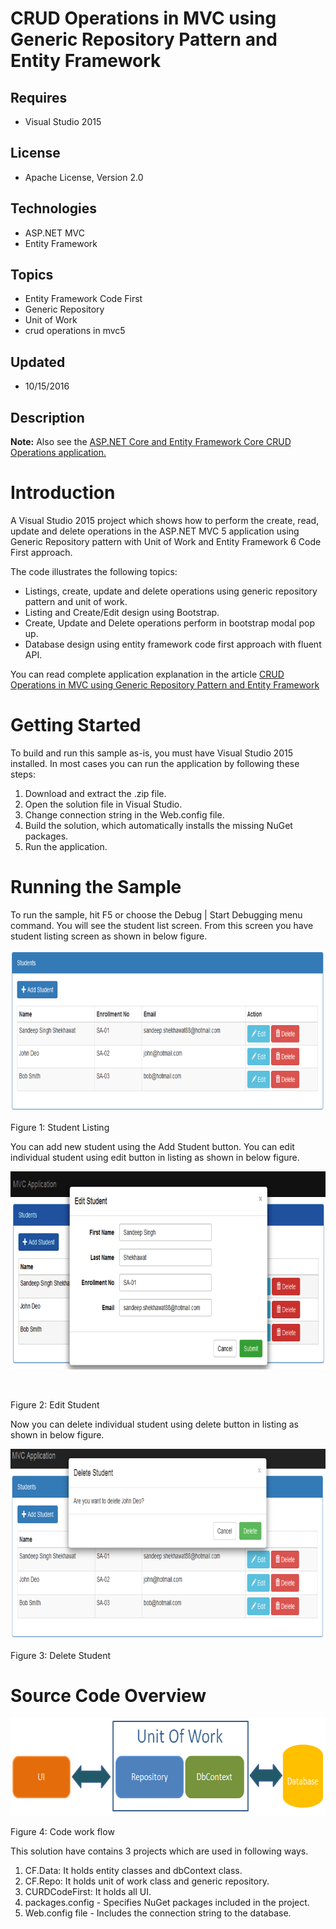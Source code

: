 # CRUD Operations in MVC using Generic Repository Pattern and Entity Framework
## Requires
- Visual Studio 2015
## License
- Apache License, Version 2.0
## Technologies
- ASP.NET MVC
- Entity Framework
## Topics
- Entity Framework Code First
- Generic Repository
- Unit of Work
- crud operations in mvc5
## Updated
- 10/15/2016
## Description

<p><strong>Note:</strong> Also see the <a title="CRUD Operations in ASP.NET Core and Entity Framework Core" href="https://gallery.technet.microsoft.com/CRUD-Operations-in-ASPNET-a9fb53fa" target="_blank">
ASP.NET Core and Entity Framework Core CRUD Operations application.</a></p>
<h1>Introduction</h1>
<p>A Visual Studio 2015 project which shows how to perform the create, read, update and delete operations in the ASP.NET MVC 5 application using Generic Repository pattern with Unit of Work and Entity Framework 6 Code First approach.</p>
<p>The code illustrates the following topics:</p>
<ul>
<li>Listings, create, update and delete operations using generic repository pattern and unit of work.
</li><li>Listing and Create/Edit design using Bootstrap. </li><li>Create, Update and Delete operations perform in bootstrap modal pop up. </li><li>Database design using entity framework code first approach with fluent API. </li></ul>
<p>You can read complete application explanation in the article <a title="CRUD Operations in MVC using Generic Repository Pattern and Entity Framework" href="http://social.technet.microsoft.com/wiki/contents/articles/35860.crud-operations-in-mvc-using-generic-repository-pattern-and-entity-framework.aspx" target="_blank">
CRUD Operations in MVC using Generic Repository Pattern and Entity Framework</a></p>
<h1>Getting Started</h1>
<p>To build and run this sample as-is, you must have Visual Studio 2015 installed. In most cases you can run the application by following these steps:</p>
<ol>
<li>Download and extract the .zip file. </li><li>Open the solution file in Visual Studio. </li><li>Change connection string in the Web.config file. </li><li>Build the solution, which automatically installs the missing NuGet packages. </li><li>Run the application. </li></ol>
<h1>Running the Sample</h1>
<p>To run the sample, hit F5 or choose the Debug | Start Debugging menu command. You will see the student list screen. From this screen you have student listing screen as shown in below figure.</p>
<p><img id="160306" src="160306-2.png" alt="" width="772" height="258"></p>
<p><span>Figure 1: Student Listing</span></p>
<p>You can add new student using the Add Student button. You can edit individual student using edit button in listing as shown in below figure.</p>
<p><img id="160307" src="160307-3.png" alt="" width="781" height="317"></p>
<p>&nbsp;</p>
<p><span>Figure 2: Edit Student</span></p>
<p>Now you can delete individual student using delete button in listing as shown in below figure.</p>
<p><img id="160308" src="160308-4.png" alt="" width="791" height="305"></p>
<p><span>Figure 3: Delete Student</span></p>
<h1>Source Code Overview</h1>
<p><img id="160304" src="160304-1.png" alt="" width="642" height="156"></p>
<p><span>Figure 4: Code work flow</span></p>
<p>This solution have contains 3 projects which are used in following ways.</p>
<ol>
<li>CF.Data: It holds entity classes and dbContext class. </li><li>CF.Repo: It holds unit of work class and generic repository. </li><li>CURDCodeFirst: It holds all UI. </li><li>packages.config - Specifies NuGet packages included in the project. </li><li>Web.config file - Includes the connection string to the database. </li></ol>
